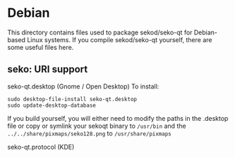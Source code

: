 
Debian
====================
This directory contains files used to package sekod/seko-qt
for Debian-based Linux systems. If you compile sekod/seko-qt yourself, there are some useful files here.

## seko: URI support ##


seko-qt.desktop  (Gnome / Open Desktop)
To install:

	sudo desktop-file-install seko-qt.desktop
	sudo update-desktop-database

If you build yourself, you will either need to modify the paths in
the .desktop file or copy or symlink your sekoqt binary to `/usr/bin`
and the `../../share/pixmaps/seko128.png` to `/usr/share/pixmaps`

seko-qt.protocol (KDE)

